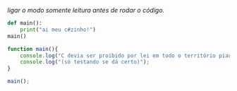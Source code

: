 *ligar o modo somente leitura antes de rodar o código.*

```python
def main():
	print("ai meu c#zinho!")
main()
```

```js
function main(){
	console.log("C devia ser proibido por lei em todo o território piauiense.");
	console.log("(só testando se dá certo)");
}

main();
```

